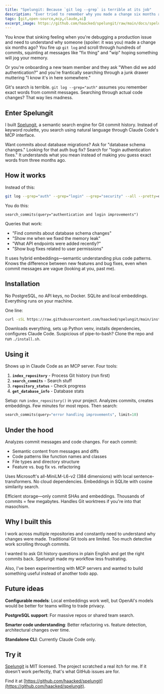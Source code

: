 ```yaml
---
title: "Spelungit: Because `git log --grep` is terrible at its job"
description: "Ever tried to remember why you made a change six months ago? I built Spelungit so you can search Git commit history with natural language instead of praying to the regex gods."
tags: [git,open-source,mcp,claude,ai]
excerpt_image: https://github.com/haacked/spelungit/raw/main/docs/spelungit-demo.gif
---
```


You know that sinking feeling when you're debugging a production issue and need to understand why someone (spoiler: it was you) made a change six months ago? You fire up `git log` and scroll through hundreds of commits, squinting at messages like "fix thing" and "wip" hoping something will jog your memory.

Or you're onboarding a new team member and they ask "When did we add authentication?" and you're frantically searching through a junk drawer muttering "I know it's in here somewhere."

Git's search is terrible. `git log --grep="auth"` assumes you remember exact words from commit messages. Searching through actual code changes? That way lies madness.

## Enter Spelungit

I built [Spelungit](https://github.com/haacked/spelungit), a semantic search engine for Git commit history. Instead of keyword roulette, you search using natural language through Claude Code's MCP interface.

Want commits about database migrations? Ask for "database schema changes." Looking for that auth bug fix? Search for "login authentication fixes." It understands what you mean instead of making you guess exact words from three months ago.

## How it works

Instead of this:

```bash
git log --grep="auth" --grep="login" --grep="security" --all --pretty=oneline | head -20
```

You do this:

```
search_commits(query="authentication and login improvements")
```

Queries that work:

- "Find commits about database schema changes"
- "Show me when we fixed the memory leak"
- "What API endpoints were added recently?"
- "Show bug fixes related to user permissions"

It uses hybrid embeddings—semantic understanding plus code patterns. Knows the difference between new features and bug fixes, even when commit messages are vague (looking at you, past me).

## Installation

No PostgreSQL, no API keys, no Docker. SQLite and local embeddings. Everything runs on your machine.

One line:

```bash
curl -sSL https://raw.githubusercontent.com/haacked/spelungit/main/install-remote.sh | bash
```

Downloads everything, sets up Python venv, installs dependencies, configures Claude Code. Suspicious of pipe-to-bash? Clone the repo and run `./install.sh`.

## Using it

Shows up in Claude Code as an MCP server. Four tools:

1. **`index_repository`** - Process Git history (run first)
2. **`search_commits`** - Search stuff
3. **`repository_status`** - Check progress
4. **`get_database_info`** - Database stats

Setup: run `index_repository()` in your project. Analyzes commits, creates embeddings. Few minutes for most repos. Then search:

```python
search_commits(query="error handling improvements", limit=10)
```

## Under the hood

Analyzes commit messages and code changes. For each commit:

- Semantic content from messages and diffs
- Code patterns like function names and classes
- File types and directory structure
- Feature vs. bug fix vs. refactoring

Uses Microsoft's all-MiniLM-L6-v2 (384 dimensions) with local sentence-transformers. No cloud dependencies. Embeddings in SQLite with cosine similarity search.

Efficient storage—only commit SHAs and embeddings. Thousands of commits = few megabytes. Handles Git worktrees if you're into that masochism.

## Why I built this

I work across multiple repositories and constantly need to understand why changes were made. Traditional Git tools are limited. Too much detective work scrolling through commits.

I wanted to ask Git history questions in plain English and get the right commits back. Spelungit made my workflow less frustrating.

Also, I've been experimenting with MCP servers and wanted to build something useful instead of another todo app.

## Future ideas

**Configurable models**: Local embeddings work well, but OpenAI's models would be better for teams willing to trade privacy.

**PostgreSQL support**: For massive repos or shared team search.

**Smarter code understanding**: Better refactoring vs. feature detection, architectural changes over time.

**Standalone CLI**: Currently Claude Code only.

## Try it

[Spelungit](https://github.com/haacked/spelungit) is MIT licensed. The project scratched a real itch for me. If it doesn't work perfectly, that's what GitHub issues are for.

Find it at [https://github.com/haacked/spelungit](https://github.com/haacked/spelungit).